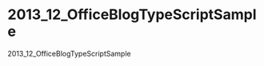 2013_12_OfficeBlogTypeScriptSample
==================================

2013_12_OfficeBlogTypeScriptSample
